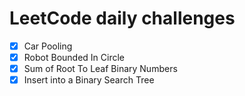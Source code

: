 # LeetCode daily challenges

- [x] Car Pooling
- [x] Robot Bounded In Circle
- [x] Sum of Root To Leaf Binary Numbers
- [x] Insert into a Binary Search Tree

